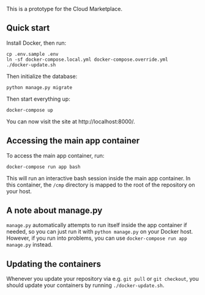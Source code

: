 This is a prototype for the Cloud Marketplace.

## Quick start

Install Docker, then run:

```
cp .env.sample .env
ln -sf docker-compose.local.yml docker-compose.override.yml
./docker-update.sh
```

Then initialize the database:

```
python manage.py migrate
```

Then start everything up:

```
docker-compose up
```

You can now visit the site at http://localhost:8000/.

## Accessing the main app container

To access the main app container, run:

```
docker-compose run app bash
```

This will run an interactive bash session inside the main app 
container. In this container, the `/cmp` directory is mapped to
the root of the repository on your host.

## A note about manage.py

`manage.py` automatically attempts to run itself inside the app container if
needed, so you can just run it with `python manage.py` on your Docker host.
However, if you run into problems, you can use
`docker-compose run app manage.py` instead.

## Updating the containers

Whenever you update your repository via e.g. `git pull` or
`git checkout`, you should update your containers by running
`./docker-update.sh`.
